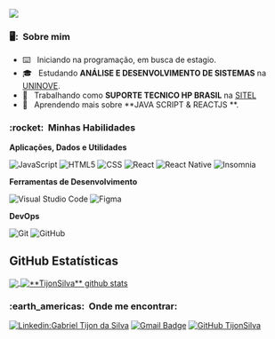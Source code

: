![](https://komarev.com/ghpvc/?username=TijonSilva&color=006bed)

<h3> 🖥️: &nbsp;Sobre mim </h3>

- ⌨️ &nbsp; Iniciando na programação, em busca de estagio.
- 🎓 &nbsp; Estudando **ANÁLISE E DESENVOLVIMENTO DE SISTEMAS** na <a href="https://www.uninove.br/">UNINOVE</a>.
- 💼 &nbsp; Trabalhando como **SUPORTE TECNICO HP BRASIL** na <a href="https://www.sitel.com/pt-br/">SITEL</a>
- 🌱 &nbsp; Aprendendo mais sobre **JAVA SCRIPT & REACTJS **.

<h3> :rocket: &nbsp;Minhas Habilidades </h3>

**Aplicações, Dados e Utilidades**

  ![JavaScript](https://img.shields.io/badge/-JavaScript-333333?style=flat&logo=javascript)
  ![HTML5](https://img.shields.io/badge/-HTML5-333333?style=flat&logo=HTML5)
  ![CSS](https://img.shields.io/badge/-CSS-333333?style=flat&logo=CSS3&logoColor=1572B6)
  ![React](https://img.shields.io/badge/-React-333333?style=flat&logo=react)
  ![React Native](https://img.shields.io/badge/-React%20Native-333333?style=flat&logo=react)
  ![Insomnia](https://img.shields.io/badge/-Insomnia-333333?style=flat&logo=insomnia)

  **Ferramentas de Desenvolvimento**

  ![Visual Studio Code](https://img.shields.io/badge/-Visual%20Studio%20Code-333333?style=flat&logo=visual-studio-code&logoColor=007ACC)
  ![Figma](https://img.shields.io/badge/-Figma-333333?style=flat&logo=figma&logoColor=007ACC)

**DevOps**

  ![Git](https://img.shields.io/badge/-Git-333333?style=flat&logo=git)
  ![GitHub](https://img.shields.io/badge/-GitHub-333333?style=flat&logo=github)


## **GitHub Estatísticas**

<a href="https://github.com/Gurupreet">
  <img align="center" src="https://github-readme-stats.vercel.app/api/top-langs/?username=TijonSilva&theme=radical&hide_langs_below=1" />
</a>

<a href="https://github.com/Gurupreet">
 <img align="center" src="https://github-readme-stats.vercel.app/api?username=TijonSilva&show_icons=true&theme=radical&line_height=27" alt="**TijonSilva** github stats"/>
</a>


<h3> :earth_americas: &nbsp;Onde me encontrar: </h3> 

[![Linkedin:Gabriel Tijon da Silva](https://img.shields.io/badge/-GabrielTijon-blue?style=flat-square&logo=Linkedin&logoColor=white&link=LINK-DO-SEU-LINKEDIN)](LINK-DO-SEU-LINKEDIN)
[![Gmail Badge](https://img.shields.io/badge/-gabrieltijon@gmail.com-006bed?style=flat-square&logo=Gmail&logoColor=white&link=mailto:GABRIELTIJON@GMAIL.COM)](mailto:gabrieltijon@gmail.com)
[![GitHub TijonSilva]( https://img.shields.io/github/followers/VanessaSwerts?label=follow&style=social)](https://github.com/TijonSilva)
